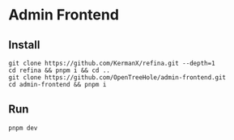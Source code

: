 # Admin Frontend

## Install

```
git clone https://github.com/KermanX/refina.git --depth=1
cd refina && pnpm i && cd ..
git clone https://github.com/OpenTreeHole/admin-frontend.git
cd admin-frontend && pnpm i
```

## Run

```
pnpm dev
```
